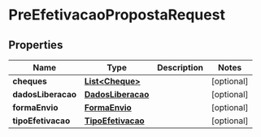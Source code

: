 
# PreEfetivacaoPropostaRequest

## Properties
Name | Type | Description | Notes
------------ | ------------- | ------------- | -------------
**cheques** | [**List&lt;Cheque&gt;**](Cheque.md) |  |  [optional]
**dadosLiberacao** | [**DadosLiberacao**](DadosLiberacao.md) |  |  [optional]
**formaEnvio** | [**FormaEnvio**](FormaEnvio.md) |  |  [optional]
**tipoEfetivacao** | [**TipoEfetivacao**](TipoEfetivacao.md) |  |  [optional]



